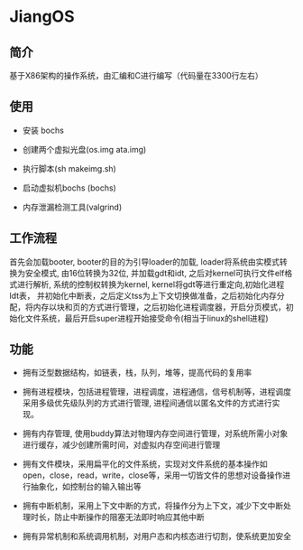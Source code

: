 # JiangOS

## 简介
基于X86架构的操作系统，由汇编和C进行编写（代码量在3300行左右）

## 使用
- 安装 bochs
- 创建两个虚拟光盘(os.img ata.img)
- 执行脚本(sh makeimg.sh)
- 启动虚拟机bochs (bochs)

- 内存泄漏检测工具(valgrind)


## 工作流程
首先会加载booter, booter的目的为引导loader的加载, loader将系统由实模式转换为安全模式, 由16位转换为32位, 并加载gdt和idt, 之后对kernel可执行文件elf格式进行解析, 系统的控制权转换为kernel, kernel将gdt等进行重定向,初始化进程ldt表， 并初始化中断表，之后定义tss为上下文切换做准备，之后初始化内存分配，将内存以块和页的方式进行管理，之后初始化进程调度器，开启分页模式，初始化文件系统，最后开启super进程开始接受命令(相当于linux的shell进程)

## 功能

- 拥有泛型数据结构，如链表，栈，队列，堆等，提高代码的复用率 

- 拥有进程模块，包括进程管理，进程调度，进程通信，信号机制等，进程调度采用多级优先级队列的方式进行管理, 进程间通信以匿名文件的方式进行实现。

- 拥有内存管理, 使用buddy算法对物理内存空间进行管理，对系统所需小对象进行缓存，减少创建所需时间，对虚拟内存空间进行管理

- 拥有文件模块，采用扁平化的文件系统，实现对文件系统的基本操作如open，close，read，write，close等，采用一切皆文件的思想对设备操作进行抽象化，如控制台的输入输出等

- 拥有中断机制，采用上下文中断的方式，将操作分为上下文，减少下文中断处理时长，防止中断操作的阻塞无法即时响应其他中断

- 拥有异常机制和系统调用机制，对用户态和内核态进行切割，使系统更加安全
